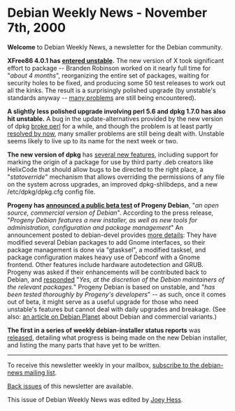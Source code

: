 
Debian Weekly News - November 7th, 2000
=======================================



**Welcome** to Debian Weekly News, a newsletter for the Debian community.




**XFree86 4.0.1 has
[entered unstable](https://lists.debian.org/debian-devel-changes-0011/msg00160.html).** The new version of X took significant effort to
package -- Branden Robinson worked on it nearly full time for "*about 4
months*", reorganizing the entire set of packages, waiting for security
holes to be fixed, and producing some 50 test releases to work out all the
kinks. The result is a surprisingly polished upgrade (by unstable's standards
anyway -- [many
problems](https://bugs.debian.org/branden@debian.org) are still being encountered).




**A slightly less polished upgrade involving perl 5.6 and dpkg 1.7.0 has
also hit unstable.** A bug in the update-alternatives provided by the new
version of dpkg [broke perl](https://bugs.debian.org/76438) for a
while, and though the problem is at least partly
[resolved by now](https://lists.debian.org/debian-devel-announce-0011/msg00002.html), many smaller problems are still being dealt with.
Unstable seems likely to live up to its name for the next week or two.




**The new version of dpkg** has
[several new features](https://lists.debian.org/debian-devel-announce-0011/msg00003.html), including support for marking the origin of a
package for use by third party .deb creators like HelixCode that should
allow bugs to be directed to the right place, a "*statoverride*"
mechanism that allows overriding the permissions of any file on the system
across upgrades, an improved dpkg-shlibdeps, and a new
/etc/dpkg/dpkg.cfg config file.




**Progeny has [announced a public
beta test](http://www.progeny.com/debian/) of Progeny Debian**, "*an open source, commercial version of
Debian*". According to the press release, "*Progeny Debian features a
new installer, as well as new tools for administration, configuration and
package management*" An announcement posted to debian-devel
provides [more
details](https://lists.debian.org/debian-devel-0010/msg02219.html): They have modified several Debian packages to add Gnome interfaces,
so their package management is done via "gtasksel", a modified tasksel, and
package configuration makes heavy use of Debconf with a Gnome frontend. Other
features include hardware autodetection and GRUB. Progeny was asked if their
enhancements will be contributed back to Debian, and
[responded](https://lists.debian.org/debian-devel-0011/msg00029.html)
"*Yes, at the discretion of the Debian maintainers of the relevant
packages.*" Progeny Debian is based on unstable, and "*has been tested
thoroughly by Progeny's developers*" -- as such, once it comes out of beta,
it might serve as a useful upgrade for those who need unstable's features but
cannot deal with daily upgrades and breakage. (See also:
[an
article on Debian Planet](https://www.debian.org/News/weekly/oldurl?http://www.debianplanet.org/debianplanet/article.php?sid=28) about Debian and commercial variants.)




**The first in a series of weekly debian-installer status reports** was
[released](https://lists.debian.org/debian-devel-0011/msg00092.html),
detailing what progress is being made on the new Debian installer, and
listing the many parts that have yet to be written.





---



 To receive this newsletter weekly in your mailbox, [subscribe to the debian-news mailing list](https://lists.debian.org/debian-news/).



[Back issues](https://www.debian.org/News/weekly/) of this newsletter are available.



This issue of Debian Weekly News was edited by [Joey Hess](mailto:dwn@debian.org).





